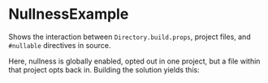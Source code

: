 # NullnessExample

Shows the interaction between `Directory.build.props`, project files, and `#nullable` directives in source.

Here, nullness is globally enabled, opted out in one project, but a file within that project opts back in. Building the solution yields this:
